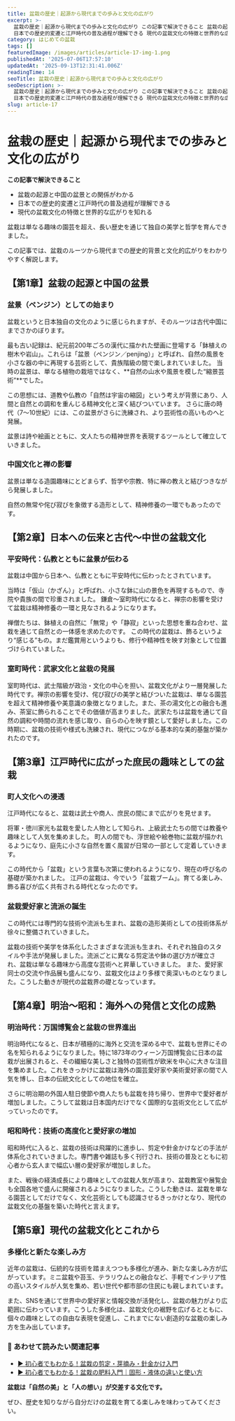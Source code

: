 ```yaml
---
title: 盆栽の歴史｜起源から現代までの歩みと文化の広がり
excerpt: >-
  盆栽の歴史｜起源から現代までの歩みと文化の広がり この記事で解決できること 盆栽の起源と中国の盆景との関係がわかる
  日本での歴史的変遷と江戸時代の普及過程が理解できる 現代の盆栽文化の特徴と世界的な広がりを知れる 盆栽は []
category: はじめての盆栽
tags: []
featuredImage: /images/articles/article-17-img-1.png
publishedAt: '2025-07-06T17:57:10'
updatedAt: '2025-09-13T12:31:41.006Z'
readingTime: 14
seoTitle: 盆栽の歴史｜起源から現代までの歩みと文化の広がり
seoDescription: >-
  盆栽の歴史｜起源から現代までの歩みと文化の広がり この記事で解決できること 盆栽の起源と中国の盆景との関係がわかる
  日本での歴史的変遷と江戸時代の普及過程が理解できる 現代の盆栽文化の特徴と世界的な広がりを知れる 盆栽は []
slug: article-17
---
```

# 盆栽の歴史｜起源から現代までの歩みと文化の広がり

**この記事で解決できること**

- 盆栽の起源と中国の盆景との関係がわかる
- 日本での歴史的変遷と江戸時代の普及過程が理解できる
- 現代の盆栽文化の特徴と世界的な広がりを知れる

盆栽は単なる趣味の園芸を超え、長い歴史を通じて独自の美学と哲学を育んできました。

この記事では、盆栽のルーツから現代までの歴史的背景と文化的広がりをわかりやすく解説します。
## 【第1章】盆栽の起源と中国の盆景
### 盆景（ペンジン）としての始まり
盆栽というと日本独自の文化のように感じられますが、そのルーツは古代中国にまでさかのぼります。

最も古い記録は、紀元前200年ごろの漢代に描かれた壁画に登場する「鉢植えの樹木や岩山」。これらは「盆景（ペンジン／penjing）」と呼ばれ、自然の風景を小さな器の中に再現する芸術として、貴族階級の間で楽しまれていました。
当時の盆景は、単なる植物の栽培ではなく、**自然の山水や風景を模した“縮景芸術”**でした。

この思想には、道教や仏教の「自然は宇宙の縮図」という考えが背景にあり、人間と自然との調和を重んじる精神文化と深く結びついています。
さらに唐の時代（7〜10世紀）には、この盆景がさらに洗練され、より芸術性の高いものへと発展。

盆景は詩や絵画とともに、文人たちの精神世界を表現するツールとして確立していきました。
### 中国文化と禅の影響
盆景は単なる造園趣味にとどまらず、哲学や宗教、特に禅の教えと結びつきながら発展しました。

自然の無常や侘び寂びを象徴する造形として、精神修養の一環でもあったのです。
## 【第2章】日本への伝来と古代〜中世の盆栽文化
### 平安時代：仏教とともに盆景が伝わる
盆栽は中国から日本へ、仏教とともに平安時代に伝わったとされています。

当時は「仮山（かざん）」と呼ばれ、小さな鉢に山の景色を再現するもので、寺院や貴族の間で珍重されました。
鎌倉〜室町時代になると、禅宗の影響を受けて盆栽は精神修養の一環と見なされるようになります。

禅僧たちは、鉢植えの自然に「無常」や「静寂」といった思想を重ね合わせ、盆栽を通じて自然との一体感を求めたのです。
この時代の盆栽は、飾るというより“感じる”もの。まだ鑑賞用というよりも、修行や精神性を映す対象として位置づけられていました。

### 室町時代：武家文化と盆栽の発展
室町時代は、武士階級が政治・文化の中心を担い、盆栽文化がより一層発展した時代です。禅宗の影響を受け、侘び寂びの美学と結びついた盆栽は、単なる園芸を超えて精神修養や美意識の象徴となりました。また、茶の湯文化との融合も進み、茶室に飾られることでその価値が高まりました。武家たちは盆栽を通じて自然の調和や時間の流れを感じ取り、自らの心を映す鏡として愛好しました。この時期に、盆栽の技術や様式も洗練され、現代につながる基本的な美的基盤が築かれたのです。

## 【第3章】江戸時代に広がった庶民の趣味としての盆栽
### 町人文化への浸透
江戸時代になると、盆栽は武士や商人、庶民の間にまで広がりを見せます。

将軍・徳川家光も盆栽を愛した人物として知られ、上級武士たちの間では教養や趣味として人気を集めました。
町人の間でも、浮世絵や絵巻物に盆栽が描かれるようになり、庭先に小さな自然を置く風習が日常の一部として定着していきます。

この時代から「盆栽」という言葉も次第に使われるようになり、現在の呼び名の基礎が築かれました。
江戸の盆栽は、今でいう「盆栽ブーム」。育てる楽しみ、飾る喜びが広く共有される時代となったのです。

### 盆栽愛好家と流派の誕生
この時代には専門的な技術や流派も生まれ、盆栽の造形美術としての技術体系が徐々に整備されていきました。

盆栽の技術や美学を体系化したさまざまな流派も生まれ、それぞれ独自のスタイルや手法が発展しました。流派ごとに異なる剪定法や鉢の選び方が確立され、盆栽は単なる趣味から高度な芸術へと昇華していきました。
また、愛好家同士の交流や作品展も盛んになり、盆栽文化はより多様で奥深いものとなりました。こうした動きが現代の盆栽界の礎となっています。

## 【第4章】明治〜昭和：海外への発信と文化の成熟
### 明治時代：万国博覧会と盆栽の世界進出
明治時代になると、日本が積極的に海外と交流を深める中で、盆栽も世界にその名を知られるようになりました。特に1873年のウィーン万国博覧会に日本の盆栽が出展されると、その繊細な美しさと独特の芸術性が欧米を中心に大きな注目を集めました。これをきっかけに盆栽は海外の園芸愛好家や美術愛好家の間で人気を博し、日本の伝統文化としての地位を確立。

さらに明治期の外国人駐日使節や商人たちも盆栽を持ち帰り、世界中で愛好者が増加しました。こうして盆栽は日本国内だけでなく国際的な芸術文化として広がっていったのです。

### 昭和時代：技術の高度化と愛好家の増加
昭和時代に入ると、盆栽の技術は飛躍的に進歩し、剪定や針金かけなどの手法が体系化されていきました。専門書や雑誌も多く刊行され、技術の普及とともに初心者から玄人まで幅広い層の愛好家が増加しました。

また、戦後の経済成長により趣味としての盆栽人気が高まり、盆栽教室や展覧会も全国各地で盛んに開催されるようになりました。こうした動きは、盆栽を単なる園芸としてだけでなく、文化芸術としても認識させるきっかけとなり、現代の盆栽文化の基盤を築いた時代と言えます。

## 【第5章】現代の盆栽文化とこれから
### 多様化と新たな楽しみ方
近年の盆栽は、伝統的な技術を踏まえつつも多様化が進み、新たな楽しみ方が広がっています。ミニ盆栽や苔玉、テラリウムとの融合など、手軽でインテリア性の高いスタイルが人気を集め、若い世代や都市部の住民にも親しまれています。

また、SNSを通じて世界中の愛好家と情報交換が活発化し、盆栽の魅力がより広範囲に伝わっています。こうした多様化は、盆栽文化の裾野を広げるとともに、個々の趣味としての自由な表現を促進し、これまでにない創造的な盆栽の楽しみ方を生み出しています。

### 📘 あわせて読みたい関連記事

- [▶ 初心者でもわかる！盆栽の剪定・芽摘み・針金かけ入門](https://bonsai-guidebook.net/2025/06/14/%e5%88%9d%e5%bf%83%e8%80%85%e3%81%a7%e3%82%82%e3%82%8f%e3%81%8b%e3%82%8b%ef%bc%81%e7%9b%86%e6%a0%bd%e3%81%ae%e5%89%aa%e5%ae%9a%e3%83%bb%e8%8a%bd%e6%91%98%e3%81%bf%e3%83%bb%e9%87%9d%e9%87%91%e3%81%8b/)
- [▶ 初心者でもわかる！盆栽の肥料入門｜固形・液体の違いと使い方](https://bonsai-guidebook.net/2025/06/13/%e5%88%9d%e5%bf%83%e8%80%85%e3%81%a7%e3%82%82%e3%82%8f%e3%81%8b%e3%82%8b%ef%bc%81%e7%9b%86%e6%a0%bd%e3%81%ae%e8%82%a5%e6%96%99%e5%85%a5%e9%96%80%ef%bd%9c%e5%9b%ba%e5%bd%a2%e3%83%bb%e6%b6%b2%e4%bd%93/)

**盆栽は「自然の美」と「人の想い」が交差する文化です。**

ぜひ、歴史を知りながら自分だけの盆栽を育てる楽しみを味わってみてください。

